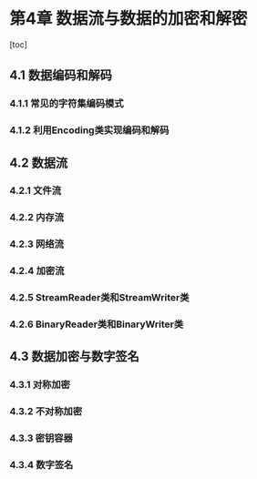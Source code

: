 # 第4章 数据流与数据的加密和解密

[toc]

## 4.1 数据编码和解码

### 4.1.1 常见的字符集编码模式
### 4.1.2 利用Encoding类实现编码和解码

## 4.2 数据流

### 4.2.1 文件流
### 4.2.2 内存流
### 4.2.3 网络流
### 4.2.4 加密流
### 4.2.5 StreamReader类和StreamWriter类
### 4.2.6 BinaryReader类和BinaryWriter类

## 4.3 数据加密与数字签名

### 4.3.1 对称加密
### 4.3.2 不对称加密
### 4.3.3 密钥容器
### 4.3.4 数字签名